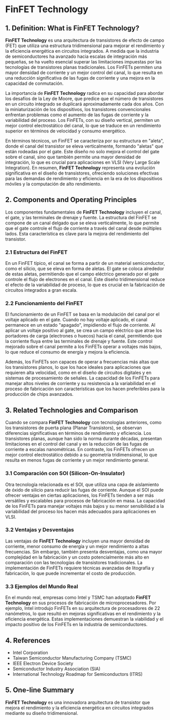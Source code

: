 # FinFET Technology

## 1. Definition: What is **FinFET Technology**?
**FinFET Technology** es una arquitectura de transistores de efecto de campo (FET) que utiliza una estructura tridimensional para mejorar el rendimiento y la eficiencia energética en circuitos integrados. A medida que la industria de semiconductores ha avanzado hacia escalas de integración más pequeñas, se ha vuelto esencial superar las limitaciones impuestas por las tecnologías de transistores planas tradicionales. Los FinFETs permiten una mayor densidad de corriente y un mejor control del canal, lo que resulta en una reducción significativa de las fugas de corriente y una mejora en la capacidad de conmutación.

La importancia de **FinFET Technology** radica en su capacidad para abordar los desafíos de la Ley de Moore, que predice que el número de transistores en un circuito integrado se duplicará aproximadamente cada dos años. Con la miniaturización de los dispositivos, los transistores convencionales enfrentan problemas como el aumento de las fugas de corriente y la variabilidad del proceso. Los FinFETs, con su diseño vertical, permiten un mejor control electrostático del canal, lo que se traduce en un rendimiento superior en términos de velocidad y consumo energético.

En términos técnicos, un FinFET se caracteriza por su estructura en "aleta", donde el canal del transistor se eleva verticalmente, formando "aletas" que están rodeadas por el gate. Este diseño no solo mejora el control del gate sobre el canal, sino que también permite una mayor densidad de integración, lo que es crucial para aplicaciones en VLSI (Very Large Scale Integration). En resumen, **FinFET Technology** representa una evolución significativa en el diseño de transistores, ofreciendo soluciones efectivas para las demandas de rendimiento y eficiencia en la era de los dispositivos móviles y la computación de alto rendimiento.

## 2. Components and Operating Principles
Los componentes fundamentales de **FinFET Technology** incluyen el canal, el gate, y las terminales de drenaje y fuente. La estructura del FinFET se compone de un canal delgado que se eleva verticalmente, lo que permite que el gate controle el flujo de corriente a través del canal desde múltiples lados. Esta característica es clave para la mejora del rendimiento del transistor.

### 2.1 Estructura del FinFET
En un FinFET típico, el canal se forma a partir de un material semiconductor, como el silicio, que se eleva en forma de aletas. El gate se coloca alrededor de estas aletas, permitiendo que el campo eléctrico generado por el gate controle el flujo de electrones en el canal. Este diseño tridimensional reduce el efecto de la variabilidad de proceso, lo que es crucial en la fabricación de circuitos integrados a gran escala.

### 2.2 Funcionamiento del FinFET
El funcionamiento de un FinFET se basa en la modulación del canal por el voltaje aplicado en el gate. Cuando no hay voltaje aplicado, el canal permanece en un estado "apagado", impidiendo el flujo de corriente. Al aplicar un voltaje positivo al gate, se crea un campo eléctrico que atrae los portadores de carga (electrones o huecos) hacia el canal, permitiendo que la corriente fluya entre las terminales de drenaje y fuente. Este control mejorado sobre el canal permite a los FinFETs operar a voltajes más bajos, lo que reduce el consumo de energía y mejora la eficiencia.

Además, los FinFETs son capaces de operar a frecuencias más altas que los transistores planos, lo que los hace ideales para aplicaciones que requieren alta velocidad, como en el diseño de circuitos digitales y en sistemas de procesamiento de señales. La capacidad de los FinFETs para manejar altos niveles de corriente y su resistencia a la variabilidad en el proceso de fabricación son características que los hacen preferibles para la producción de chips avanzados.

## 3. Related Technologies and Comparison
Cuando se compara **FinFET Technology** con tecnologías anteriores, como los transistores de puerta plana (Planar Transistors), se observan diferencias significativas en términos de rendimiento y eficiencia. Los transistores planas, aunque han sido la norma durante décadas, presentan limitaciones en el control del canal y en la reducción de las fugas de corriente a escalas nanométricas. En contraste, los FinFETs ofrecen un mejor control electrostático debido a su geometría tridimensional, lo que resulta en menos fugas de corriente y un mejor rendimiento general.

### 3.1 Comparación con SOI (Silicon-On-Insulator)
Otra tecnología relacionada es el SOI, que utiliza una capa de aislamiento de óxido de silicio para reducir las fugas de corriente. Aunque el SOI puede ofrecer ventajas en ciertas aplicaciones, los FinFETs tienden a ser más versátiles y escalables para procesos de fabricación en masa. La capacidad de los FinFETs para manejar voltajes más bajos y su menor sensibilidad a la variabilidad del proceso los hacen más adecuados para aplicaciones en VLSI.

### 3.2 Ventajas y Desventajas
Las ventajas de **FinFET Technology** incluyen una mayor densidad de corriente, menor consumo de energía y un mejor rendimiento a altas frecuencias. Sin embargo, también presenta desventajas, como una mayor complejidad en la fabricación y un costo potencialmente más alto en comparación con las tecnologías de transistores tradicionales. La implementación de FinFETs requiere técnicas avanzadas de litografía y fabricación, lo que puede incrementar el costo de producción.

### 3.3 Ejemplos del Mundo Real
En el mundo real, empresas como Intel y TSMC han adoptado **FinFET Technology** en sus procesos de fabricación de microprocesadores. Por ejemplo, Intel introdujo FinFETs en su arquitectura de procesadores de 22 nanómetros, lo que resultó en mejoras significativas en el rendimiento y la eficiencia energética. Estas implementaciones demuestran la viabilidad y el impacto positivo de los FinFETs en la industria de semiconductores.

## 4. References
- Intel Corporation
- Taiwan Semiconductor Manufacturing Company (TSMC)
- IEEE Electron Device Society
- Semiconductor Industry Association (SIA)
- International Technology Roadmap for Semiconductors (ITRS)

## 5. One-line Summary
**FinFET Technology** es una innovadora arquitectura de transistor que mejora el rendimiento y la eficiencia energética en circuitos integrados mediante su diseño tridimensional.